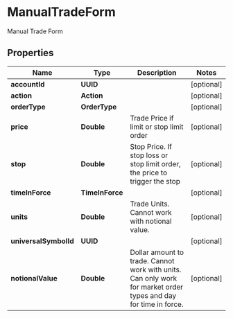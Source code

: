 

# ManualTradeForm

Manual Trade Form

## Properties

| Name | Type | Description | Notes |
|------------ | ------------- | ------------- | -------------|
|**accountId** | **UUID** |  |  [optional] |
|**action** | **Action** |  |  [optional] |
|**orderType** | **OrderType** |  |  [optional] |
|**price** | **Double** | Trade Price if limit or stop limit order |  [optional] |
|**stop** | **Double** | Stop Price. If stop loss or stop limit order, the price to trigger the stop |  [optional] |
|**timeInForce** | **TimeInForce** |  |  [optional] |
|**units** | **Double** | Trade Units. Cannot work with notional value. |  [optional] |
|**universalSymbolId** | **UUID** |  |  [optional] |
|**notionalValue** | **Double** | Dollar amount to trade. Cannot work with units. Can only work for market order types and day for time in force. |  [optional] |



